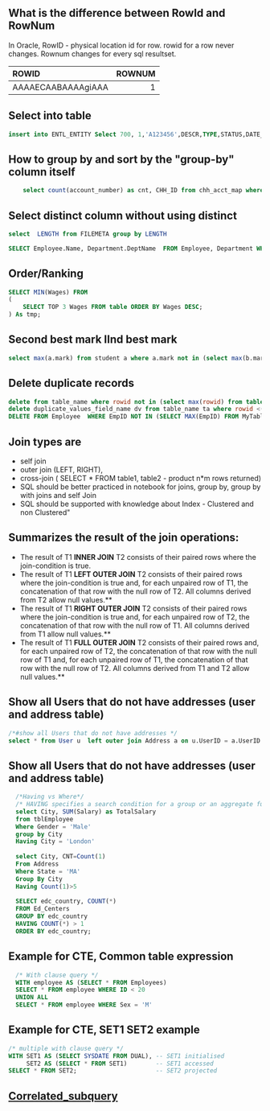 ## What is the difference between RowId and RowNum

In Oracle, RowID - physical location id for row. rowid for a row never changes. Rownum changes for every sql resultset.

| ROWID					      |ROWNUM	|
|:------------------------|------:|
| AAAAECAABAAAAgiAAA		    |1 |


## Select into table

```SQL
insert into ENTL_ENTITY Select 700, 1,'A123456',DESCR,TYPE,STATUS,DATE_CREATED,DATE_MODIFIED,MODIFIED_BY,CREATED_BY,UNIVERSE_ID From  ENTL_ENTITY  Where ID = 667
  ```

## How to group by and sort by the "group-by" column itself
```SQL
    select count(account_number) as cnt, CHH_ID from chh_acct_map where approved_on is not null group by chh_id order by cnt desc
```

## Select distinct column without using distinct
```SQL
select  LENGTH from FILEMETA group by LENGTH
```

```SQL
SELECT Employee.Name, Department.DeptName  FROM Employee, Department WHERE Employee.Dept_ID = Department.Dept_ID;
```

## Order/Ranking
```SQL
SELECT MIN(Wages) FROM 
( 
    SELECT TOP 3 Wages FROM table ORDER BY Wages DESC; 
) As tmp; 
```

## Second best mark IInd best mark
```SQL
select max(a.mark) from student a where a.mark not in (select max(b.mark) from student b)
```

## Delete duplicate records

```SQL
delete from table_name where rowid not in (select max(rowid) from table group by duplicate_values_field_name);
delete duplicate_values_field_name dv from table_name ta where rowid <(select min(rowid)  from table_name tb where ta.dv=tb.dv); 
DELETE FROM Employee  WHERE EmpID NOT IN (SELECT MAX(EmpID) FROM MyTable GROUP BY EmpName)
```

## Join types are
* self join
* outer join (LEFT, RIGHT), 
* cross-join ( SELECT * FROM table1, table2 - product n*m rows returned)
* SQL should be better practiced in notebook for joins, group by, group by with joins and self Join
* SQL should be supported with knowledge about Index - Clustered and non Clustered"

## Summarizes the result of the join operations:

* The result of T1 **INNER JOIN** T2 consists of their paired rows where the join-condition is true.
* The result of T1 **LEFT OUTER JOIN** T2 consists of their paired rows where the join-condition is true and, for each unpaired row of T1, the   concatenation of that row with the null row of T2. All columns derived from T2 allow null values.** 
* The result of T1 **RIGHT OUTER JOIN** T2 consists of their paired rows where the join-condition is true and, for each unpaired row of T2, the concatenation of that row with the null row of T1. All columns derived from T1 allow null values.** 
* The result of T1 **FULL OUTER JOIN** T2 consists of their paired rows and, for each unpaired row of T2, the concatenation of that row with the null row of T1 and, for each unpaired row of T1, the concatenation of that row with the null row of T2. All columns derived from T1 and T2 allow null values.**


## Show all Users that do not have addresses (user and address table)

 ```SQL
/*#show all Users that do not have addresses */
select * from User u  left outer join Address a on u.UserID = a.UserID  where a.UserID is null 
  ```

## Show all Users that do not have addresses (user and address table)
```SQL
  /*Having vs Where*/
  /* HAVING specifies a search condition for a group or an aggregate function used in SELECT statement. */
  select City, SUM(Salary) as TotalSalary
  from tblEmployee
  Where Gender = 'Male'
  group by City
  Having City = 'London'
  
  select City, CNT=Count(1)
  From Address
  Where State = 'MA'
  Group By City
  Having Count(1)>5
  
  SELECT edc_country, COUNT(*)
  FROM Ed_Centers
  GROUP BY edc_country
  HAVING COUNT(*) > 1
  ORDER BY edc_country;
```

## Example for CTE, Common table expression
```SQL
  /* With clause query */
  WITH employee AS (SELECT * FROM Employees)
  SELECT * FROM employee WHERE ID < 20
  UNION ALL
  SELECT * FROM employee WHERE Sex = 'M'
```

## Example for CTE, SET1 SET2 example
```SQL
/* multiple with clause query */
WITH SET1 AS (SELECT SYSDATE FROM DUAL), -- SET1 initialised
     SET2 AS (SELECT * FROM SET1)        -- SET1 accessed
SELECT * FROM SET2;                      -- SET2 projected
```

## [Correlated_subquery](https://en.wikipedia.org/wiki/Correlated_subquery)